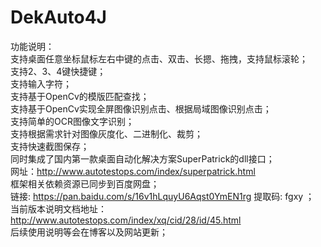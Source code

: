 # DekAuto4J
功能说明：  
支持桌面任意坐标鼠标左右中键的点击、双击、长摁、拖拽，支持鼠标滚轮；  
支持2、3、4键快捷键；  
支持输入字符；  
支持基于OpenCv的模版匹配查找；  
支持基于OpenCv实现全屏图像识别点击、根据局域图像识别点击；  
支持简单的OCR图像文字识别；  
支持根据需求针对图像灰度化、二进制化、裁剪；  
支持快速截图保存；  
同时集成了国内第一款桌面自动化解决方案SuperPatrick的dll接口；  
网址：http://www.autotestops.com/index/superpatrick.html  
框架相关依赖资源已同步到百度网盘；  
链接: https://pan.baidu.com/s/16v1hLquyU6Aqst0YmEN1rg 提取码: fgxy ；  
当前版本说明文档地址：http://www.autotestops.com/index/xq/cid/28/id/45.html  
后续使用说明等会在博客以及网站更新；  

